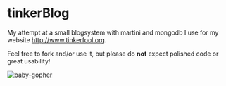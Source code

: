 tinkerBlog
====

My attempt at a small blogsystem with martini and mongodb I use for my website http://www.tinkerfool.org.

Feel free to fork and/or use it, but please do **not** expect polished code or great usability!


[![baby-gopher](https://raw2.github.com/drnic/babygopher-site/gh-pages/images/babygopher-badge.png)](http://www.babygopher.org)
